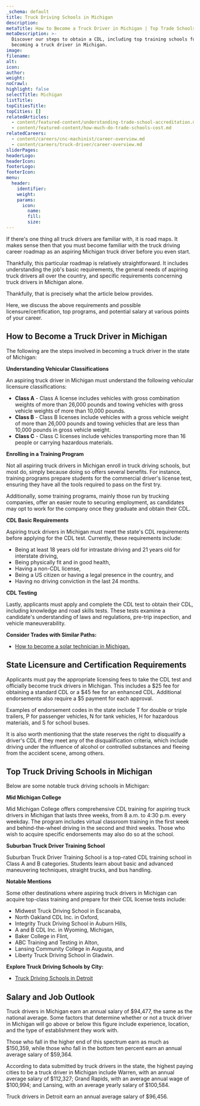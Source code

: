 ```yaml
---
_schema: default
title: Truck Driving Schools in Michigan
description:
metaTitle: How to Become a Truck Driver in Michigan | Top Trade Schools
metaDescription: >-
  Discover our steps to obtain a CDL, including top training schools for
  becoming a truck driver in Michigan.
image:
filename:
alt:
icon:
author:
weight:
noCrawl:
highlight: false
selectTitle: Michigan
listTitle:
topCitiesTitle:
topCities: []
relatedArticles:
  - content/featured-content/understanding-trade-school-accreditation.md
  - content/featured-content/how-much-do-trade-schools-cost.md
relatedCareers:
  - content/careers/cnc-machinist/career-overview.md
  - content/careers/truck-driver/career-overview.md
sliderPages:
headerLogo:
headerIcon:
footerLogo:
footerIcon:
menu:
  header:
    identifier:
    weight:
    params:
      icon:
        name:
        fill:
        size:
---
```

If there's one thing all truck drivers are familiar with, it is road maps. It makes sense then that you must become familiar with the truck driving career roadmap as an aspiring Michigan truck driver before you even start.

Thankfully, this particular roadmap is relatively straightforward. It includes understanding the job's basic requirements, the general needs of aspiring truck drivers all over the country, and specific requirements concerning truck drivers in Michigan alone.

Thankfully, that is precisely what the article below provides.

Here, we discuss the above requirements and possible licensure/certification, top programs, and potential salary at various points of your career.

## **How to Become a Truck Driver in Michigan**

The following are the steps involved in becoming a truck driver in the state of Michigan:

**Understanding Vehicular Classifications**

An aspiring truck driver in Michigan must understand the following vehicular licensure classifications:

* **Class A** - Class A license includes vehicles with gross combination weights of more than 26,000 pounds and towing vehicles with gross vehicle weights of more than 10,000 pounds.
* **Class B** - Class B licenses include vehicles with a gross vehicle weight of more than 26,000 pounds and towing vehicles that are less than 10,000 pounds in gross vehicle weight.
* **Class C** - Class C licenses include vehicles transporting more than 16 people or carrying hazardous materials.

**Enrolling in a Training Program**

Not all aspiring truck drivers in Michigan enroll in truck driving schools, but most do, simply because doing so offers several benefits. For instance, training programs prepare students for the commercial driver's license test, ensuring they have all the tools required to pass on the first try.

Additionally, some training programs, mainly those run by trucking companies, offer an easier route to securing employment, as candidates may opt to work for the company once they graduate and obtain their CDL.

**CDL Basic Requirements**

Aspiring truck drivers in Michigan must meet the state's CDL requirements before applying for the CDL test. Currently, these requirements include:

* Being at least 18 years old for intrastate driving and 21 years old for interstate driving,
* Being physically fit and in good health,
* Having a non-CDL license,
* Being a US citizen or having a legal presence in the country, and
* Having no driving conviction in the last 24 months.

**CDL Testing**

Lastly, applicants must apply and complete the CDL test to obtain their CDL, including knowledge and road skills tests. These tests examine a candidate's understanding of laws and regulations, pre-trip inspection, and vehicle maneuverability.

**Consider Trades with Similar Paths:**

* [How to become a solar technician in Michigan.](https://toptradeschools.com/near-you/solar-technician/michigan/)

## **State Licensure and Certification Requirements**

Applicants must pay the appropriate licensing fees to take the CDL test and officially become truck drivers in Michigan. This includes a $25 fee for obtaining a standard CDL or a $45 fee for an enhanced CDL. Additional endorsements also require a $5 payment for each approval.

Examples of endorsement codes in the state include T for double or triple trailers, P for passenger vehicles, N for tank vehicles, H for hazardous materials, and S for school buses.

It is also worth mentioning that the state reserves the right to disqualify a driver's CDL if they meet any of the disqualification criteria, which include driving under the influence of alcohol or controlled substances and fleeing from the accident scene, among others.

## **Top Truck Driving Schools in Michigan**

Below are some notable truck driving schools in Michigan:

**Mid Michigan College**

Mid Michigan College offers comprehensive CDL training for aspiring truck drivers in Michigan that lasts three weeks, from 8 a.m. to 4:30 p.m. every weekday. The program includes virtual classroom training in the first week and behind-the-wheel driving in the second and third weeks. Those who wish to acquire specific endorsements may also do so at the school.

**Suburban Truck Driver Training School**

Suburban Truck Driver Training School is a top-rated CDL training school in Class A and B categories. Students learn about basic and advanced maneuvering techniques, straight trucks, and bus handling.

**Notable Mentions**

Some other destinations where aspiring truck drivers in Michigan can acquire top-class training and prepare for their CDL license tests include:

* Midwest Truck Driving School in Escanaba,
* North Oakland CDL Inc. in Oxford,
* Integrity Truck Driving School in Auburn Hills,
* A and B CDL Inc. in Wyoming, Michigan,
* Baker College in Flint,
* ABC Training and Testing in Alton,
* Lansing Community College in Augusta, and
* Liberty Truck Driving School in Gladwin.

**Explore Truck Driving Schools by City:**

* [Truck Driving Schools in Detroit](https://toptradeschools.com/near-you/truck-driver/michigan/detroit/)

## **Salary and Job Outlook**

Truck drivers in Michigan earn an annual salary of $94,477, the same as the national average. Some factors that determine whether or not a truck driver in Michigan will go above or below this figure include experience, location, and the type of establishment they work with.

Those who fall in the higher end of this spectrum earn as much as $150,359, while those who fall in the bottom ten percent earn an annual average salary of $59,364.

According to data submitted by truck drivers in the state, the highest paying cities to be a truck driver in Michigan include Warren, with an annual average salary of $112,327; Grand Rapids, with an average annual wage of $100,994; and Lansing, with an average yearly salary of $100,584.

Truck drivers in Detroit earn an annual average salary of $96,456.